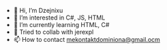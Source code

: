 - 👋 Hi, I’m Dzejnixu
- 👀 I’m interested in C#, JS, HTML
- 🌱 I’m currently learning HTML, C#
- 💞️ Tried to collab with jerexpl
- 📫 How to contact mekontaktdominiona@gmail.ocm

<!---
Dzejnixu/Dzejnixu is a ✨ special ✨ repository because its `README.md` (this file) appears on your GitHub profile.
You can click the Preview link to take a look at your changes.
--->
